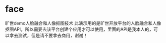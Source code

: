 # face
旷世demo人脸融合和人像抠图技术
此演示用的是旷世开放平台的人脸融合和人像抠图API，所以需要去该平台创建个应用才可以使用，里面的API是我本人的，可以拿去测试，但是请不要拿去商用，谢谢！
